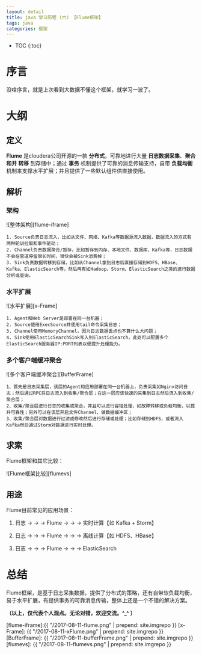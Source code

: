 ```yaml
---
layout: detail
title: java 学习历程 (六) 【Flume框架】
tags: java
categories: 框架
---
```


* TOC
{:toc}

# 序言

没啥序言，就是上次看到大数据不懂这个框架，就学习一波了。

# 大纲

## 定义

**Flume** 是cloudera公司开源的一款 **分布式**，可靠地进行大量 **日志数据采集**、**聚合** **和并** **转移** 到存储中；通过 **事务** 机制提供了可靠的消息传输支持，自带 **负载均衡** 机制来支撑水平扩展；并且提供了一些默认组件供直接使用。

## 解析

### 架构

![整体架构][flume-iframe]

~~~
1. Source负责日志流入，比如从文件、网络、Kafka等数据源流入数据，数据流入的方式有两种轮训拉取和事件驱动；
2. Channel负责数据聚合/暂存，比如暂存到内存、本地文件、数据库、Kafka等，日志数据不会在管道停留很长时间，很快会被Sink消费掉；
3. Sink负责数据转移到存储，比如从Channel拿到日志后直接存储到HDFS、HBase、Kafka、ElasticSearch等，然后再有如Hadoop、Storm、ElasticSearch之类的进行数据分析或查询。
~~~

### 水平扩展

![水平扩展][x-Frame]

~~~
1. Agent和Web Server是部署在同一台机器；
2. Source使用ExecSource并使用tail命令采集日志；
3. Channel使用MemoryChannel，因为日志数据丢点也不算什么大问题；
4. Sink使用ElasticSearchSink写入到ElasticSearch，此处可以配置多个ElasticSearch服务器IP:PORT列表以便提升处理能力。
~~~

### 多个客户端缓冲聚合

![多个客户端缓冲聚合][BufferFrame]

~~~
1、首先是日志采集层，该层的Agent和应用部署在同一台机器上，负责采集如Nginx访问日志；然后通过RPC将日志流入到收集/聚合层；在这一层应该快速的采集到日志然后流入到收集/聚合层；
2、收集/聚合层进行日志的收集或聚合，并且可以进行容错处理，如故障转移或负载均衡，以提升可靠性；另外可以在该层开启文件Channel，做数据缓冲区；
3、收集/聚合层对数据进行过滤或修改然后进行存储或处理；比如存储到HDFS，或者流入Kafka然后通过Storm对数据进行实时处理。
~~~

## 求索

Flume框架和其它比较：

![Flume框架比较][flumevs]

## 用途

Flume目前常见的应用场景：

1. 日志 → → → Flume → → → 实时计算【如 Kafka + Storm】

2. 日志 → → → Flume → → → 离线计算【如 HDFS、HBase】

3. 日志 → → → Flume → → → ElasticSearch

# 总结

Flume框架，是基于日志采集数据，提供了分布式的策略，还有自带软负载均衡，易于水平扩展，有提供事务的可靠消息传输，整体上还是一个不错的解决方案。


**（以上，仅代表个人观点。无论对错，欢迎交流。^_^ ）**


[flume-iframe]:{{ "/2017-08-11-flume.png" | prepend: site.imgrepo }}
[x-Frame]: {{ "/2017-08-11-xFlume.png" | prepend: site.imgrepo }}
[BufferFrame]: {{ "/2017-08-11-bufferFrame.png" | prepend: site.imgrepo }}
[flumevs]: {{ "/2017-08-11-flumevs.png" | prepend: site.imgrepo }}
